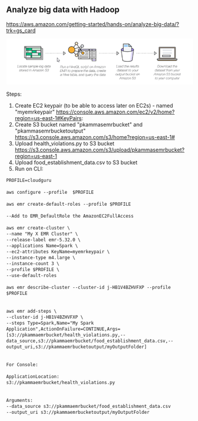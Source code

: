 ## Analyze big data with Hadoop
https://aws.amazon.com/getting-started/hands-on/analyze-big-data/?trk=gs_card


![image](firefox_u8YvlFIO6z.png)

Steps:
1. Create EC2 keypair (to be able to access later on EC2s) - named "myemrkeypair"
https://console.aws.amazon.com/ec2/v2/home?region=us-east-1#KeyPairs:
2. Create S3 bucket named "pkammasemrbucket" and "pkammasemrbucketoutput"
https://s3.console.aws.amazon.com/s3/home?region=us-east-1#
3. Upload health_violations.py to S3 bucket
https://s3.console.aws.amazon.com/s3/upload/pkammasemrbucket?region=us-east-1
4. Upload food_establishment_data.csv to S3 bucket
5. Run on CLI:
```
PROFILE=cloudguru

aws configure --profile  $PROFILE

aws emr create-default-roles --profile $PROFILE

--Add to EMR_DefaultRole the AmazonEC2FullAccess 

aws emr create-cluster \
--name "My X EMR Cluster" \
--release-label emr-5.32.0 \
--applications Name=Spark \
--ec2-attributes KeyName=myemrkeypair \
--instance-type m4.large \
--instance-count 3 \
--profile $PROFILE \
--use-default-roles

aws emr describe-cluster --cluster-id j-HB1V4BZHVFXP --profile $PROFILE


aws emr add-steps \
--cluster-id j-HB1V4BZHVFXP \
--steps Type=Spark,Name="My Spark Application",ActionOnFailure=CONTINUE,Args=[s3://pkammaemrbucket/health_violations.py,--data_source,s3://pkammaemrbucket/food_establishment_data.csv,--output_uri,s3://pkammaemrbucketoutput/myOutputFolder]
							

For Console:

ApplicationLocation:
s3://pkammaemrbucket/health_violations.py


Arguments:
--data_source s3://pkammaemrbucket/food_establishment_data.csv
--output_uri s3://pkammaemrbucketoutput/myOutputFolder

```
